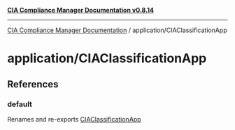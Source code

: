 [**CIA Compliance Manager Documentation v0.8.14**](../../README.md)

***

[CIA Compliance Manager Documentation](../../modules.md) / application/CIAClassificationApp

# application/CIAClassificationApp

## References

### default

Renames and re-exports [CIAClassificationApp](../../index/variables/CIAClassificationApp.md)
